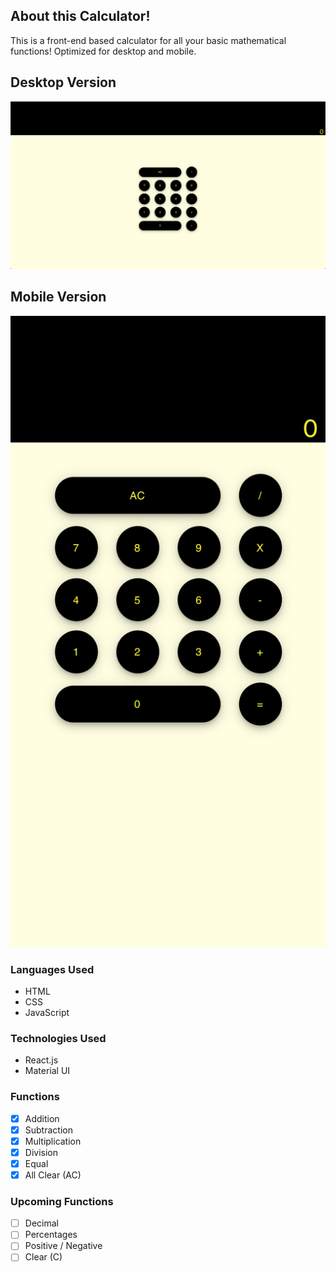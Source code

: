 ## About this Calculator!
This is a front-end based calculator for all your basic mathematical functions! Optimized for desktop and mobile.

## Desktop Version
![Calculator Desktop Version](./public/desktop.png)

## Mobile Version
![Calculator Mobile Version](./public/mobile.png)

### Languages Used
* HTML
* CSS
* JavaScript

### Technologies Used
* React.js
* Material UI

### Functions
- [x] Addition
- [x] Subtraction
- [x] Multiplication
- [x] Division
- [x] Equal
- [x] All Clear (AC)

### Upcoming Functions
- [ ] Decimal
- [ ] Percentages
- [ ] Positive / Negative
- [ ] Clear (C)